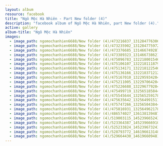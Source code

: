 ```yaml
---
layout: album
resource: facebook
title: "Ngô Mộc Hà Nhiên - Part New folder (4)"
description: "facebook album of Ngô Mộc Hà Nhiên, part New folder (4)."
active: gallery
album-title: "Ngô Mộc Hà Nhiên"
images:
  - image_path: ngomochanhien6688/New folder (4)/473216837_1312847763061015_4600768471573265316_n.jpg
  - image_path: ngomochanhien6688/New folder (4)/473235902_1312847759727682_936836134990261673_n.jpg
  - image_path: ngomochanhien6688/New folder (4)/473376685_1314667492879042_6460814414446431015_n.jpg
  - image_path: ngomochanhien6688/New folder (4)/473389323_1314667386212386_1479585337227843537_n.jpg
  - image_path: ngomochanhien6688/New folder (4)/475096783_1322180015461123_9197172904042744357_n.jpg
  - image_path: ngomochanhien6688/New folder (4)/475106107_1322181118794346_6332581238118450055_n.jpg
  - image_path: ngomochanhien6688/New folder (4)/475134171_1322181225461002_4297522225436318338_n.jpg
  - image_path: ngomochanhien6688/New folder (4)/475136166_1322183712127420_5385624044183581937_n.jpg
  - image_path: ngomochanhien6688/New folder (4)/475167010_1322959342049857_2386763114595114210_n.jpg
  - image_path: ngomochanhien6688/New folder (4)/475211005_1322970642048727_4536000339812938024_n.jpg
  - image_path: ngomochanhien6688/New folder (4)/475226688_1322967792049012_5983268782787198987_n.jpg
  - image_path: ngomochanhien6688/New folder (4)/475499719_1325651858447272_2501445169563459656_n.jpg
  - image_path: ngomochanhien6688/New folder (4)/475545644_1325652591780532_436545970875558510_n.jpg
  - image_path: ngomochanhien6688/New folder (4)/475635642_1325649915114133_3823131162391498717_n.jpg
  - image_path: ngomochanhien6688/New folder (4)/475747266_1325650438447414_7739593714348523375_n.jpg
  - image_path: ngomochanhien6688/New folder (4)/475816931_1325649621780829_4349156272877643172_n.jpg
  - image_path: ngomochanhien6688/New folder (4)/486574027_1361381394874318_2087097194468348237_n.jpg
  - image_path: ngomochanhien6688/New folder (4)/519003115_1452396652439458_4197124742207758086_n.jpg
  - image_path: ngomochanhien6688/New folder (4)/523364387_1452396669106123_6243121079563173195_n.jpg
  - image_path: ngomochanhien6688/New folder (4)/525233824_1452396732439450_4487780012493579138_n.jpg
  - image_path: ngomochanhien6688/New folder (4)/528793772_1461966131482510_2956338966246966490_n.jpg
  - image_path: ngomochanhien6688/New folder (4)/529664430_1461966094815847_6267541118094929443_n.jpg
---
```

